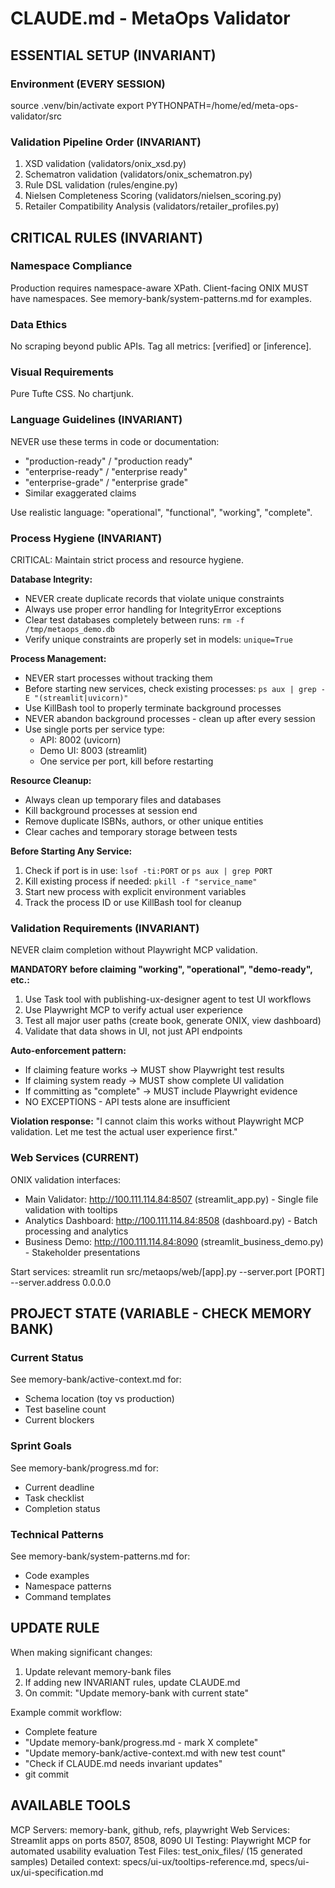 # CLAUDE.md - MetaOps Validator

## ESSENTIAL SETUP (INVARIANT)

### Environment (EVERY SESSION)
source .venv/bin/activate
export PYTHONPATH=/home/ed/meta-ops-validator/src

### Validation Pipeline Order (INVARIANT)
1. XSD validation (validators/onix_xsd.py)
2. Schematron validation (validators/onix_schematron.py)  
3. Rule DSL validation (rules/engine.py)
4. Nielsen Completeness Scoring (validators/nielsen_scoring.py)
5. Retailer Compatibility Analysis (validators/retailer_profiles.py)

## CRITICAL RULES (INVARIANT)

### Namespace Compliance
Production requires namespace-aware XPath.
Client-facing ONIX MUST have namespaces.
See memory-bank/system-patterns.md for examples.

### Data Ethics
No scraping beyond public APIs.
Tag all metrics: [verified] or [inference].

### Visual Requirements  
Pure Tufte CSS. No chartjunk.

### Language Guidelines (INVARIANT)
NEVER use these terms in code or documentation:
- "production-ready" / "production ready" 
- "enterprise-ready" / "enterprise ready"
- "enterprise-grade" / "enterprise grade"
- Similar exaggerated claims

Use realistic language: "operational", "functional", "working", "complete".

### Process Hygiene (INVARIANT)
CRITICAL: Maintain strict process and resource hygiene.

**Database Integrity:**
- NEVER create duplicate records that violate unique constraints
- Always use proper error handling for IntegrityError exceptions
- Clear test databases completely between runs: `rm -f /tmp/metaops_demo.db`
- Verify unique constraints are properly set in models: `unique=True`

**Process Management:**
- NEVER start processes without tracking them
- Before starting new services, check existing processes: `ps aux | grep -E "(streamlit|uvicorn)"`
- Use KillBash tool to properly terminate background processes
- NEVER abandon background processes - clean up after every session
- Use single ports per service type:
  - API: 8002 (uvicorn)  
  - Demo UI: 8003 (streamlit)
  - One service per port, kill before restarting

**Resource Cleanup:**
- Always clean up temporary files and databases
- Kill background processes at session end
- Remove duplicate ISBNs, authors, or other unique entities
- Clear caches and temporary storage between tests

**Before Starting Any Service:**
1. Check if port is in use: `lsof -ti:PORT` or `ps aux | grep PORT`
2. Kill existing process if needed: `pkill -f "service_name"`
3. Start new process with explicit environment variables
4. Track the process ID or use KillBash tool for cleanup

### Validation Requirements (INVARIANT)
NEVER claim completion without Playwright MCP validation.

**MANDATORY before claiming "working", "operational", "demo-ready", etc.:**
1. Use Task tool with publishing-ux-designer agent to test UI workflows
2. Use Playwright MCP to verify actual user experience
3. Test all major user paths (create book, generate ONIX, view dashboard)
4. Validate that data shows in UI, not just API endpoints

**Auto-enforcement pattern:**
- If claiming feature works → MUST show Playwright test results
- If claiming system ready → MUST show complete UI validation  
- If committing as "complete" → MUST include Playwright evidence
- NO EXCEPTIONS - API tests alone are insufficient

**Violation response:**
"I cannot claim this works without Playwright MCP validation. Let me test the actual user experience first."

### Web Services (CURRENT)
ONIX validation interfaces:
- Main Validator: http://100.111.114.84:8507 (streamlit_app.py) - Single file validation with tooltips
- Analytics Dashboard: http://100.111.114.84:8508 (dashboard.py) - Batch processing and analytics
- Business Demo: http://100.111.114.84:8090 (streamlit_business_demo.py) - Stakeholder presentations

Start services: streamlit run src/metaops/web/[app].py --server.port [PORT] --server.address 0.0.0.0

## PROJECT STATE (VARIABLE - CHECK MEMORY BANK)

### Current Status
See memory-bank/active-context.md for:
- Schema location (toy vs production)
- Test baseline count
- Current blockers

### Sprint Goals
See memory-bank/progress.md for:
- Current deadline
- Task checklist
- Completion status

### Technical Patterns
See memory-bank/system-patterns.md for:
- Code examples
- Namespace patterns
- Command templates

## UPDATE RULE

When making significant changes:
1. Update relevant memory-bank files
2. If adding new INVARIANT rules, update CLAUDE.md
3. On commit: "Update memory-bank with current state"

Example commit workflow:
- Complete feature
- "Update memory-bank/progress.md - mark X complete"
- "Update memory-bank/active-context.md with new test count"
- "Check if CLAUDE.md needs invariant updates"
- git commit

## AVAILABLE TOOLS

MCP Servers: memory-bank, github, refs, playwright
Web Services: Streamlit apps on ports 8507, 8508, 8090
UI Testing: Playwright MCP for automated usability evaluation
Test Files: test_onix_files/ (15 generated samples)
Detailed context: specs/ui-ux/tooltips-reference.md, specs/ui-ux/ui-specification.md
